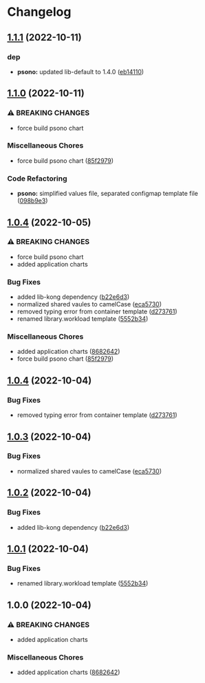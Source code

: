 # Changelog

## [1.1.1](https://github.com/ptonini/helm-charts/compare/psono-v1.1.0...psono-v1.1.1) (2022-10-11)


### dep

* **psono:** updated lib-default to 1.4.0 ([eb14110](https://github.com/ptonini/helm-charts/commit/eb14110df72f0970f670e91cfeae28b1031dd6b6))

## [1.1.0](https://github.com/ptonini/helm-charts/compare/psono-v1.0.4...psono-v1.1.0) (2022-10-11)


### ⚠ BREAKING CHANGES

* force build psono chart

### Miscellaneous Chores

* force build psono chart ([85f2979](https://github.com/ptonini/helm-charts/commit/85f2979df8313cd3d499fdea6fab8b394b084939))


### Code Refactoring

* **psono:** simplified values file, separated configmap template file ([098b9e3](https://github.com/ptonini/helm-charts/commit/098b9e3900d7f24562493fad62eb08d40cb1152a))

## [1.0.4](https://github.com/ptonini/helm-charts/compare/psono-v1.0.4...psono-v1.0.4) (2022-10-05)


### ⚠ BREAKING CHANGES

* force build psono chart
* added application charts

### Bug Fixes

* added lib-kong dependency ([b22e6d3](https://github.com/ptonini/helm-charts/commit/b22e6d3c3f384a0216a920257cedf8e95c0873ed))
* normalized shared vaules to camelCase ([eca5730](https://github.com/ptonini/helm-charts/commit/eca5730cd50a1cd4b2d8226f54046b0bba4e5a86))
* removed typing error from container template ([d273761](https://github.com/ptonini/helm-charts/commit/d2737611de5010e9c4da27c326e7672f7509ec8c))
* renamed library.workload template ([5552b34](https://github.com/ptonini/helm-charts/commit/5552b34e36cb8dc2f2d52d8b54a08249bcc72fe4))


### Miscellaneous Chores

* added application charts ([8682642](https://github.com/ptonini/helm-charts/commit/86826429ed0828423670eab75efff25ef7e31924))
* force build psono chart ([85f2979](https://github.com/ptonini/helm-charts/commit/85f2979df8313cd3d499fdea6fab8b394b084939))

## [1.0.4](https://github.com/ptonini/helm-charts/compare/psono-v1.0.3...psono-v1.0.4) (2022-10-04)


### Bug Fixes

* removed typing error from container template ([d273761](https://github.com/ptonini/helm-charts/commit/d2737611de5010e9c4da27c326e7672f7509ec8c))

## [1.0.3](https://github.com/ptonini/helm-charts/compare/psono-v1.0.2...psono-v1.0.3) (2022-10-04)


### Bug Fixes

* normalized shared vaules to camelCase ([eca5730](https://github.com/ptonini/helm-charts/commit/eca5730cd50a1cd4b2d8226f54046b0bba4e5a86))

## [1.0.2](https://github.com/ptonini/helm-charts/compare/psono-v1.0.1...psono-v1.0.2) (2022-10-04)


### Bug Fixes

* added lib-kong dependency ([b22e6d3](https://github.com/ptonini/helm-charts/commit/b22e6d3c3f384a0216a920257cedf8e95c0873ed))

## [1.0.1](https://github.com/ptonini/helm-charts/compare/psono-v1.0.0...psono-v1.0.1) (2022-10-04)


### Bug Fixes

* renamed library.workload template ([5552b34](https://github.com/ptonini/helm-charts/commit/5552b34e36cb8dc2f2d52d8b54a08249bcc72fe4))

## 1.0.0 (2022-10-04)


### ⚠ BREAKING CHANGES

* added application charts

### Miscellaneous Chores

* added application charts ([8682642](https://github.com/ptonini/helm-charts/commit/86826429ed0828423670eab75efff25ef7e31924))
